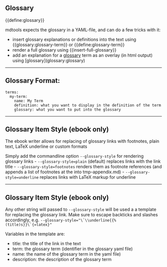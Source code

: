 ## Glossary

{{define:glossary}}

mdtools expects the glossary in a YAML-file, and can do a few tricks with it: 

- insert glossary explanations or definitions into the text using &#0123;&#0123;glossary:glossary-term&#0125;&#0125; or &#0123;&#0123;define:glossary-term&#0125;&#0125;
- render a full glossary using &#0123;&#0123;insert-full-glossary&#0125;&#0125;
- add an explanation for a [glossary](glossary:glossary) term as an overlay (in html output) using &#0091;glossary&#0093;&#0040;glossary:glossary&#0041;

---

## Glossary Format:

    terms:
      my-term:
        name: My Term
        definition: what you want to display in the definition of the term
        glossary: what you want to put into the glossary

---

## Glossary Item Style (ebook only)

The ebook writer allows for replacing of glossary links with footnotes, plain text, LaTeX underline or custom formats

Simply add the commandline option `--glossary-style` for rendering glossary links
    - `--glossary-style=plain` (default) replaces links with the link title
    - `--glossary-style=footnotes` renders them as footnote references (and appends a list of footnotes at the into tmp-appendix.md)
    - `--glossary-style=underline` replaces links with LaTeX markup for underline

---

## Glossary Item Style (ebook only)

Any other string will passed to `--glossary-style` will be used a a template for replacing the glossary link. Make sure to escape backticks and slashes accordingly, e.g. ``--glossary-style="\`\\underline{{%(title)s}}\`{=latex}"``

Variables in the template are:

- title: the title of the link in the text
- term: the glossary term (identifier in the glossary yaml file)
- name: the name of the glossary term in the yaml file)
- description: the description of the glossary term